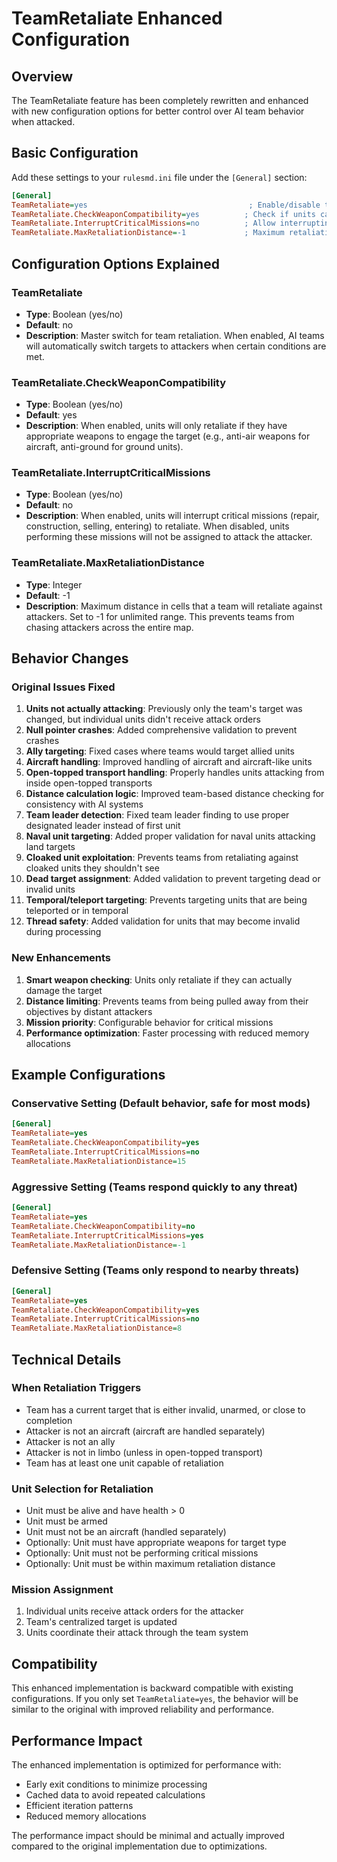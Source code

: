 # TeamRetaliate Enhanced Configuration

## Overview

The TeamRetaliate feature has been completely rewritten and enhanced with new configuration options for better control over AI team behavior when attacked.

## Basic Configuration

Add these settings to your `rulesmd.ini` file under the `[General]` section:

```ini
[General]
TeamRetaliate=yes                                    ; Enable/disable team retaliation (default: no)
TeamRetaliate.CheckWeaponCompatibility=yes          ; Check if units can engage target type (default: yes)
TeamRetaliate.InterruptCriticalMissions=no          ; Allow interrupting repair/construction missions (default: no)
TeamRetaliate.MaxRetaliationDistance=-1             ; Maximum retaliation distance in cells, -1 = unlimited (default: -1)
```

## Configuration Options Explained

### TeamRetaliate
- **Type**: Boolean (yes/no)
- **Default**: no
- **Description**: Master switch for team retaliation. When enabled, AI teams will automatically switch targets to attackers when certain conditions are met.

### TeamRetaliate.CheckWeaponCompatibility
- **Type**: Boolean (yes/no)
- **Default**: yes
- **Description**: When enabled, units will only retaliate if they have appropriate weapons to engage the target (e.g., anti-air weapons for aircraft, anti-ground for ground units).

### TeamRetaliate.InterruptCriticalMissions
- **Type**: Boolean (yes/no)
- **Default**: no
- **Description**: When enabled, units will interrupt critical missions (repair, construction, selling, entering) to retaliate. When disabled, units performing these missions will not be assigned to attack the attacker.

### TeamRetaliate.MaxRetaliationDistance
- **Type**: Integer
- **Default**: -1
- **Description**: Maximum distance in cells that a team will retaliate against attackers. Set to -1 for unlimited range. This prevents teams from chasing attackers across the entire map.

## Behavior Changes

### Original Issues Fixed
1. **Units not actually attacking**: Previously only the team's target was changed, but individual units didn't receive attack orders
2. **Null pointer crashes**: Added comprehensive validation to prevent crashes
3. **Ally targeting**: Fixed cases where teams would target allied units
4. **Aircraft handling**: Improved handling of aircraft and aircraft-like units
5. **Open-topped transport handling**: Properly handles units attacking from inside open-topped transports
6. **Distance calculation logic**: Improved team-based distance checking for consistency with AI systems
7. **Team leader detection**: Fixed team leader finding to use proper designated leader instead of first unit
8. **Naval unit targeting**: Added proper validation for naval units attacking land targets
9. **Cloaked unit exploitation**: Prevents teams from retaliating against cloaked units they shouldn't see
10. **Dead target assignment**: Added validation to prevent targeting dead or invalid units
11. **Temporal/teleport targeting**: Prevents targeting units that are being teleported or in temporal
12. **Thread safety**: Added validation for units that may become invalid during processing

### New Enhancements
1. **Smart weapon checking**: Units only retaliate if they can actually damage the target
2. **Distance limiting**: Prevents teams from being pulled away from their objectives by distant attackers
3. **Mission priority**: Configurable behavior for critical missions
4. **Performance optimization**: Faster processing with reduced memory allocations

## Example Configurations

### Conservative Setting (Default behavior, safe for most mods)
```ini
[General]
TeamRetaliate=yes
TeamRetaliate.CheckWeaponCompatibility=yes
TeamRetaliate.InterruptCriticalMissions=no
TeamRetaliate.MaxRetaliationDistance=15
```

### Aggressive Setting (Teams respond quickly to any threat)
```ini
[General]
TeamRetaliate=yes
TeamRetaliate.CheckWeaponCompatibility=no
TeamRetaliate.InterruptCriticalMissions=yes
TeamRetaliate.MaxRetaliationDistance=-1
```

### Defensive Setting (Teams only respond to nearby threats)
```ini
[General]
TeamRetaliate=yes
TeamRetaliate.CheckWeaponCompatibility=yes
TeamRetaliate.InterruptCriticalMissions=no
TeamRetaliate.MaxRetaliationDistance=8
```

## Technical Details

### When Retaliation Triggers
- Team has a current target that is either invalid, unarmed, or close to completion
- Attacker is not an aircraft (aircraft are handled separately)
- Attacker is not an ally
- Attacker is not in limbo (unless in open-topped transport)
- Team has at least one unit capable of retaliation

### Unit Selection for Retaliation
- Unit must be alive and have health > 0
- Unit must be armed
- Unit must not be an aircraft (handled separately)
- Optionally: Unit must have appropriate weapons for target type
- Optionally: Unit must not be performing critical missions
- Optionally: Unit must be within maximum retaliation distance

### Mission Assignment
1. Individual units receive attack orders for the attacker
2. Team's centralized target is updated
3. Units coordinate their attack through the team system

## Compatibility

This enhanced implementation is backward compatible with existing configurations. If you only set `TeamRetaliate=yes`, the behavior will be similar to the original with improved reliability and performance.

## Performance Impact

The enhanced implementation is optimized for performance with:
- Early exit conditions to minimize processing
- Cached data to avoid repeated calculations
- Efficient iteration patterns
- Reduced memory allocations

The performance impact should be minimal and actually improved compared to the original implementation due to optimizations. 